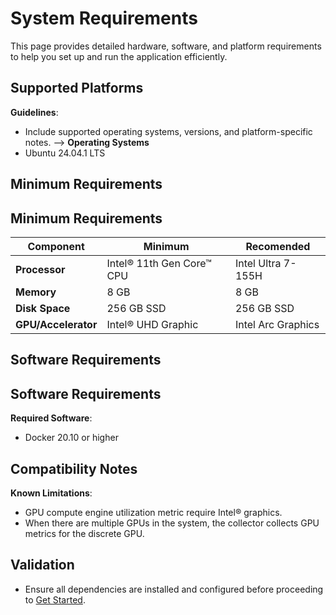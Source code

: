 
# System Requirements
This page provides detailed hardware, software, and platform requirements to help you set up and run the application efficiently.


<!--
## User Stories Addressed
- **US-2: Evaluating System Requirements**
  - **As a developer**, I want to review the hardware and software requirements, so that I can determine if my environment supports the application.

### Acceptance Criteria
1. A detailed table of hardware requirements (e.g., processor type, memory).
2. A list of software dependencies and supported operating systems.
3. Clear guidance on compatibility issues.
-->

## Supported Platforms

**Guidelines**:
- Include supported operating systems, versions, and platform-specific notes.
-->
**Operating Systems**
- Ubuntu 24.04.1 LTS
<!--
**Hardware Platforms**
- Intel® Core™ processors (i5 or higher)
- Intel® Xeon® processors (recommended for large deployments)
-->

## Minimum Requirements
<!--
**Guidelines**:
- Use a table to clearly outline minimum and recommended configurations.
-->

## Minimum Requirements
| **Component**       | **Minimum**              | **Recomended**           |     
|---------------------|--------------------------|--------------------------|
| **Processor**       | Intel® 11th Gen Core™ CPU| Intel Ultra 7-155H       |
| **Memory**          | 8 GB                     | 8 GB                     |
| **Disk Space**      | 256 GB SSD               | 256 GB SSD               | 
| **GPU/Accelerator** | Intel® UHD Graphic       | Intel Arc Graphics       |


## Software Requirements
<!--
**Guidelines**:
- List software dependencies, libraries, and tools.
-->
## Software Requirements
**Required Software**:
- Docker 20.10 or higher


## Compatibility Notes
<!--
**Guidelines**:
- Include any limitations or known issues with supported platforms.
-->
**Known Limitations**:
- GPU compute engine utilization metric require Intel® graphics. 
- When there are multiple GPUs in the system, the collector collects GPU metrics for the discrete GPU. 


## Validation
- Ensure all dependencies are installed and configured before proceeding to [Get Started](./get-started.md).
